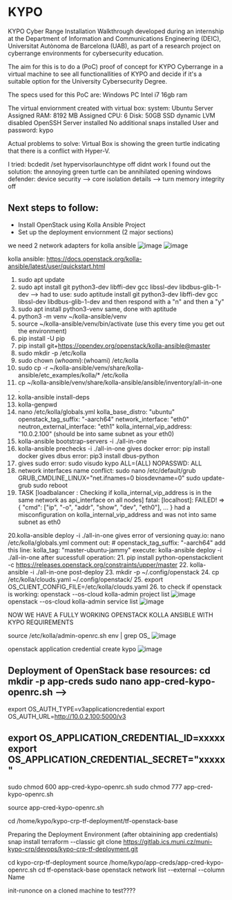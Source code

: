 # KYPO
KYPO Cyber Range Installation Walkthrough developed during an internship at the Department of Information and Communications Engineering (DEIC), Universitat Autònoma de Barcelona (UAB), as part of a research project on cyberrange environments for cybersecurity education.

The aim for this is to do a (PoC) proof of concept for KYPO Cyberrange in a virtual machine to see all functionallities of KYPO and decide if it's a suitable option for the University Cybersecurity Degree.

The specs used for this PoC are:
Windows PC
Intel i7
16gb ram

The virtual enviornment created with virtual box:
system: Ubuntu Server
Assigned RAM: 8192 MB
Assigned CPU: 6
Disk: 50GB SSD dynamic
LVM disabled
OpenSSH Server installed
No additional snaps installed
User and password: kypo


Actual problems to solve:
Virtual Box is showing the green turtle indicating that there is a conflict with Hyper-V.

I tried: bcdedit /set hypervisorlaunchtype off
didnt work
I found out the solution: the annoying green turtle can be annihilated opening windows defender: device security --> core isolation details --> turn memory integrity off



## Next steps to follow:
- Install OpenStack using Kolla Ansible Project
- Set up the deployment enviornment (2 major sections)

we need 2 network adapters for kolla ansible
![image](https://github.com/user-attachments/assets/bacc3110-f485-44ab-861e-060f44fcd7f6)
![image](https://github.com/user-attachments/assets/2cf1c853-5349-4282-8983-bdfc8407ef4e)

kolla ansible:
https://docs.openstack.org/kolla-ansible/latest/user/quickstart.html
1. sudo apt update
2. sudo apt install git python3-dev libffi-dev gcc libssl-dev libdbus-glib-1-dev --> had to use: sudo aptitude install git python3-dev libffi-dev gcc libssl-dev libdbus-glib-1-dev and then respond with a "n" and then a "y"
3. sudo apt install python3-venv same, done with aptitude
4. python3 -m venv ~/kolla-ansible/venv
5. source ~/kolla-ansible/venv/bin/activate (use this every time you get out the environment)
6. pip install -U pip
7. pip install git+https://opendev.org/openstack/kolla-ansible@master
8. sudo mkdir -p /etc/kolla
9. sudo chown $(whoami):$(whoami) /etc/kolla
10. sudo cp -r ~/kolla-ansible/venv/share/kolla-ansible/etc_examples/kolla/* /etc/kolla
11. cp ~/kolla-ansible/venv/share/kolla-ansible/ansible/inventory/all-in-one .
12. kolla-ansible install-deps
13. kolla-genpwd
14. nano /etc/kolla/globals.yml
    kolla_base_distro: "ubuntu"
    openstack_tag_suffix: "-aarch64"
    network_interface: "eth0"
    neutron_external_interface: "eth1"
    kolla_internal_vip_address: "10.0.2.100" (should be into same subnet as your eth0)
15. kolla-ansible bootstrap-servers -i ./all-in-one
16. kolla-ansible prechecks -i ./all-in-one
gives docker error:
pip install docker
gives dbus error:
pip3 install dbus-python
17. gives sudo error: sudo visudo
kypo ALL=(ALL) NOPASSWD: ALL
18. network interfaces name conflict:
sudo nano /etc/default/grub
GRUB_CMDLINE_LINUX="net.ifnames=0 biosdevname=0"
sudo update-grub
sudo reboot
19. TASK [loadbalancer : Checking if kolla_internal_vip_address is in the same network as api_interface on all nodes]
fatal: [localhost]: FAILED! => {
  "cmd": ["ip", "-o", "addr", "show", "dev", "eth0"],
  ...
}
had a misconfiguration on  kolla_internal_vip_address and was not into same subnet as eth0

20.kolla-ansible deploy -i ./all-in-one
gives error of versioning quay.io:
nano /etc/kolla/globals.yml
comment out: # openstack_tag_suffix: "-aarch64"
add this line: kolla_tag: "master-ubuntu-jammy"
execute: kolla-ansible deploy -i ./all-in-one
after sucessfull operation:
21. pip install python-openstackclient -c https://releases.openstack.org/constraints/upper/master
22. kolla-ansible -i ./all-in-one post-deploy
23. mkdir -p ~/.config/openstack
24. cp /etc/kolla/clouds.yaml ~/.config/openstack/
25. export OS_CLIENT_CONFIG_FILE=/etc/kolla/clouds.yaml
26. to check if openstack is working: 
openstack --os-cloud kolla-admin project list
![image](https://github.com/user-attachments/assets/33861ac5-4b71-4043-91c2-52114b125ffc)
openstack --os-cloud kolla-admin service list
![image](https://github.com/user-attachments/assets/3f12f36c-ea15-4a71-8b28-80ad02e7eb95)

NOW WE HAVE A FULLY WORKING OPENSTACK KOLLA ANSIBLE WITH KYPO REQUIREMENTS



source /etc/kolla/admin-openrc.sh
env | grep OS_
![image](https://github.com/user-attachments/assets/7545fbf1-6e29-4471-9dc1-97471838f4b4)

openstack application credential create kypo
![image](https://github.com/user-attachments/assets/5072e657-534e-423d-8557-6d28a97bdb31)


Deployment of OpenStack base resources:
cd
mkdir -p app-creds
sudo nano app-cred-kypo-openrc.sh -->
---
export OS_AUTH_TYPE=v3applicationcredential
export OS_AUTH_URL=http://10.0.2.100:5000/v3

export OS_APPLICATION_CREDENTIAL_ID=xxxxx
export OS_APPLICATION_CREDENTIAL_SECRET="xxxxx"
---

sudo chmod 600 app-cred-kypo-openrc.sh
sudo chmod 777 app-cred-kypo-openrc.sh

source app-cred-kypo-openrc.sh

cd /home/kypo/kypo-crp-tf-deployment/tf-openstack-base



Preparing the Deployment Environment (after obtainining app credentials)
snap install terraform --classic
git clone https://gitlab.ics.muni.cz/muni-kypo-crp/devops/kypo-crp-tf-deployment.git


cd kypo-crp-tf-deployment
source /home/kypo/app-creds/app-cred-kypo-openrc.sh
cd tf-openstack-base
openstack network list --external --column Name







init-runonce on a cloned machine to test????








